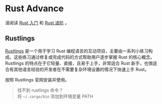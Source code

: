 # Rust Advance

请阅读 [Rust 入门](https://loongson-neuq.pages.dev/p/os-week2-get-started-with-rust/) 和 [Rust 进阶](https://loongson-neuq.pages.dev/p/advanced-rust/) 。

## Rustlings

[Rustlings](https://rustlings.cool/) 是一个用于学习 Rust 编程语言的互动项目，主要由一系列小练习构成。这些练习通过修复或完成代码的方式帮助用户逐步掌握 Rust 的核心概念。Rustlings 的特点在于它轻量、直接，且易于上手，非常适合 Rust 新手，也很适合有其他语言经验的开发者在不需要复杂环境设置的情况下快速上手 Rust。

按照 Rustlings 官网安装并使用。

> 找不到 rustlings 命令？  
> 将 `~/.cargo/bin` 添加到环境变量 PATH
